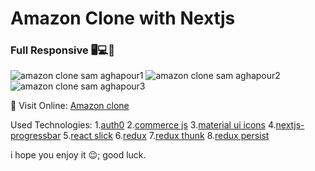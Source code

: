 # **Amazon Clone with Nextjs**
### Full Responsive 🖥💻📱
![amazon clone sam aghapour1](https://user-images.githubusercontent.com/83834084/138573960-0924910f-1ca0-4a73-a210-84fa6f06ecb2.jpg)
![amazon clone sam aghapour2](https://user-images.githubusercontent.com/83834084/138573998-05f355ba-4b7e-4377-aa54-263e5124bf0b.jpg)
![amazon clone sam aghapour3](https://user-images.githubusercontent.com/83834084/138574010-81407185-3be0-41c1-9d0a-8933b09a32d8.jpg)

👀 Visit Online: [Amazon clone](https://amazon-clone-sam-aghapour.vercel.app/)

Used Technologies: 
1.[auth0](https://manage.auth0.com/dashboard/us/dev-6w5ucdlt/)
2.[commerce js](https://commercejs.com/)
3.[material ui icons](https://material-ui.com/components/material-icons/)
4.[nextjs-progressbar](https://www.npmjs.com/package/nextjs-progressbar)
5.[react slick](https://react-slick.neostack.com/)
6.[redux](https://redux.js.org/)
7.[redux thunk](https://www.npmjs.com/package/redux-thunk)
8.[redux persist](https://www.npmjs.com/package/redux-persist)

i hope you enjoy it 😉; 
good luck.